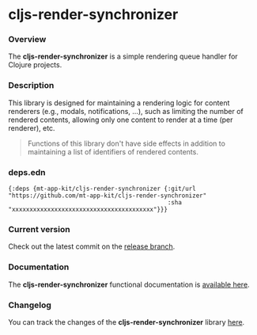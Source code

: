 
# cljs-render-synchronizer

### Overview

The <strong>cljs-render-synchronizer</strong> is a simple rendering queue handler for Clojure projects.

### Description

This library is designed for maintaining a rendering logic for content renderers (e.g., modals, notifications, ...),
such as limiting the number of rendered contents, allowing only one content to render at a time (per renderer), etc.

> Functions of this library don't have side effects in addition to maintaining a list of identifiers of rendered contents.

### deps.edn

```
{:deps {mt-app-kit/cljs-render-synchronizer {:git/url "https://github.com/mt-app-kit/cljs-render-synchronizer"
                                             :sha     "xxxxxxxxxxxxxxxxxxxxxxxxxxxxxxxxxxxxxxxx"}}}
```

### Current version

Check out the latest commit on the [release branch](https://github.com/mt-app-kit/cljs-render-synchronizer/tree/release).

### Documentation

The <strong>cljs-render-synchronizer</strong> functional documentation is [available here](https://mt-app-kit.github.io/cljs-render-synchronizer).

### Changelog

You can track the changes of the <strong>cljs-render-synchronizer</strong> library [here](CHANGES.md).
